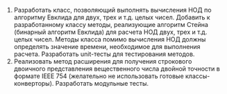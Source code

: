 1. Разработать класс, позволяющий выполнять вычисления НОД по алгоритму Евклида для двух, трех и т.д. целых чисел.
 Добавить к разработанному классу методы, реализующие алгоритм Стейна (бинарный алгоритм Евклида) для расчета НОД двух, трех и т.д. целых чисел.
 Методы класса помимо вычисления НОД должны определять значение времени, необходимое для выполнения расчета.
 Разработать unit-тесты для тестирования методов.
2. Реализовать метод расширения для получения строкового двоичного представления вещественного числа двойной точности в формате
 IEEE 754 (желательно не использовать готовые классы-конверторы). Разработать модульные тесты. 
